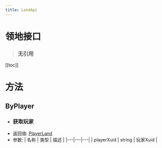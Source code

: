 ```yaml
---
title: LandApi
---
```


# 领地接口

> ### 无引用

[[toc]]

# 方法
## ByPlayer
- ### 获取玩家
- 返回值: [PlayerLand](../types/PlayerLand.md)
- 参数:
    | 名称 | 类型 | 描述 |
    |---|---|---|
   | playerXuid | string | 玩家Xuid |
